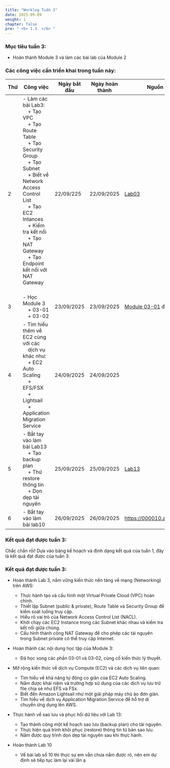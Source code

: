 ```yaml
---
title: "Worklog Tuần 3"
date: 2025-09-09
weight: 1
chapter: false
pre: " <b> 1.3. </b> "
---
```


### Mục tiêu tuần 3:

* Hoàn thành Module 3 và làm các bài lab của Module 2

### Các công việc cần triển khai trong tuần này:
| Thứ | Công việc                                                                                                                                                                                                                                                                                                         | Ngày bắt đầu | Ngày hoàn thành | Nguồn tham khảo                                                                                                                                                                                                                |
| --- | ----------------------------------------------------------------------------------------------------------------------------------------------------------------------------------------------------------------------------------------------------------------------------------------------------------------- | ------------ | --------------- | ------------------------------------------------------------------------------------------------------------------------------------------------------------------------------------------------------------------------------ |
| 2   | - Làm các bài Lab3:<br>&emsp;+ Tạo VPC<br>&emsp;+ Tạo Route Table<br>&emsp;+ Tạo Security Group<br>&emsp;+ Tạo Subnet<br>&emsp;+ Biết về Network Access Control List<br>&emsp;+ Tạo EC2 Intances<br>&emsp;+ Kiểm tra kết nối<br>&emsp;+ Tạo NAT Gateway<br>&emsp;+ Tạo Endpoint kết nối với NAT Gateway<br>&emsp; | 22/09/225    | 22/09/2025      | [Lab03](https://000003.awsstudygroup.com/)                                                                                                                                                                                     |
| 3   | - Học Module 3<br>&emsp;+ 03-01<br>&emsp;+ 03-02                                                                                                                                                                                                                                                                  | 23/09/2025   | 23/09/2025      | [Module 03-01](https://www.youtube.com/watch?v=-t5h4N6vfBs&list=PLahN4TLWtox2a3vElknwzU_urND8hLn1i&index=72) đến  [Module 03-02](https://www.youtube.com/watch?v=hFVYG8WqfU0&list=PLahN4TLWtox2a3vElknwzU_urND8hLn1i&index=80) |
| 4   | - Tìm hiểu thêm về EC2 cùng với các <br>&emsp;dịch vụ khác như:<br>&emsp;+ EC2 Auto Scaling<br>&emsp;+ EFS/FSX<br>&emsp;+ Lightsail<br>&emsp;+ Application Migration Service                                                                                                                                      | 24/09/2025   | 24/09/2025      |                                                                                                                                                                                                                                |
| 5   | - Bắt tay vào làm bài Lab13<br>&emsp;+ Tạo backup plan<br>&emsp;+ Thử restore thông tin<br>&emsp;+ Dọn dẹp tài nguyên                                                                                                                                                                                             | 25/09/2025   | 25/09/2025      | [Lab13](https://000013.awsstudygroup.com/)                                                                                                                                                                                    |
| 6   | - Bắt tay vào làm bài lab10                                                                                                                                                                                                                                                                                       | 26/09/2025   | 26/09/2025      | https://000010.awsstudygroup.com/                                                                                                                                                                                              |

### Kết quả đạt được tuần 3:
Chắc chắn rồi! Dựa vào bảng kế hoạch và định dạng kết quả của tuần 1, đây là kết quả đạt được của tuần 3:

### Kết quả đạt được tuần 3:

* Hoàn thành Lab 3, nắm vững kiến thức nền tảng về mạng (Networking) trên AWS:
  *   Thực hành tạo và cấu hình một Virtual Private Cloud (VPC) hoàn chỉnh.
  *   Thiết lập Subnet (public & private), Route Table và Security Group để kiểm soát luồng truy cập.
  *   Hiểu rõ vai trò của Network Access Control List (NACL).
  *   Khởi chạy các EC2 Instance trong các Subnet khác nhau và kiểm tra kết nối giữa chúng.
  *   Cấu hình thành công NAT Gateway để cho phép các tài nguyên trong Subnet private có thể truy cập Internet.

* Hoàn thành các nội dung học tập của Module 3:
  *   Đã học xong các phần 03-01 và 03-02, củng cố kiến thức lý thuyết.

* Mở rộng kiến thức về dịch vụ Compute (EC2) và các dịch vụ liên quan:
  *   Tìm hiểu về khả năng tự động co giãn của EC2 Auto Scaling.
  *   Nắm được khái niệm và trường hợp sử dụng của các dịch vụ lưu trữ file chia sẻ như EFS và FSx.
  *   Biết đến Amazon Lightsail như một giải pháp máy chủ ảo đơn giản.
  *   Tìm hiểu về dịch vụ Application Migration Service để hỗ trợ di chuyển ứng dụng lên AWS.

* Thực hành về sao lưu và phục hồi dữ liệu với Lab 13:
  *   Tạo thành công một kế hoạch sao lưu (backup plan) cho tài nguyên.
  *   Thực hiện quá trình khôi phục (restore) thông tin từ bản sao lưu.
  *   Nắm được quy trình dọn dẹp tài nguyên sau khi thực hành.

* Hoàn thành Lab 10
  * Về bài lab số 10 thì thực sự em vẫn chưa nắm được rõ, nên em dự định sẽ tiếp tục làm lại vài lần ạ


